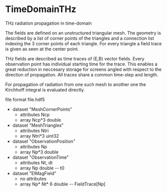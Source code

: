 # TimeDomainTHz
THz radiation propagation in time-domain

The fields are defined on an unstructured triangular mesh.
The geometry is described by a list of corner points of the triangles
and a connection list indexing the 3 corner points of each triangle.
For every triangle a field trace is given as seen at the center point.

THz fields are described as time traces of (E,B) vector fields.
Every observation point has individual starting time for the trace.
This enables a great reduction in neccesary storage for screens
angled with respect to the direction of propagation.
All traces share a common time-step and length.

For propagation of radiation from one such mesh to another one
the Kirchhoff integral is evaluated directly.

file format
file.hdf5
- dataset "MeshCornerPoints"
    - attributes Ncp
    - array Ncp*3 double
- dataset "MeshTriangles"
    - attributes Ntri
    - array Ntri*3 uint32
- dataset "ObservationPosition"
    - attributes Np
    - array Np*3 double
- dataset "ObservationTime"
    - attributes Nt, dt
    - array Np double -- t0
- dataset "ElMagField"
    - no attributes 
    - array Np* Nt* 6 double -- FieldTrace[Np]

